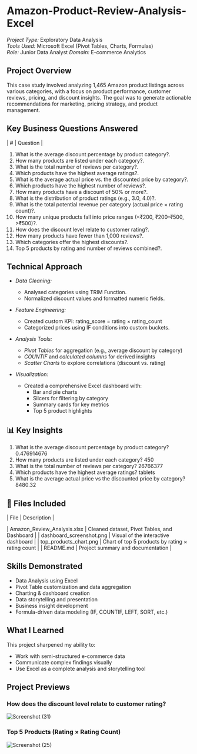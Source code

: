 # Amazon-Product-Review-Analysis-Excel
*Project Type:* Exploratory Data Analysis  
*Tools Used:* Microsoft Excel (Pivot Tables, Charts, Formulas)  
*Role:* Junior Data Analyst
*Domain:* E-commerce Analytics

##  Project Overview

This case study involved analyzing 1,465 Amazon product listings across various categories, with a focus on product performance, customer reviews, pricing, and discount insights. The goal was to generate actionable recommendations for marketing, pricing strategy, and product management.

## Key Business Questions Answered

| # | Question |
1. What is the average discount percentage by product category?.
2. How many products are listed under each category?.
3. What is the total number of reviews per category?.
4.  Which products have the highest average ratings?.
5. What is the average actual price vs. the discounted price by category?.
6. Which products have the highest number of reviews?.
7. How many products have a discount of 50% or more?.
8. What is the distribution of product ratings (e.g., 3.0, 4.0)?.
9. What is the total potential revenue per category (actual price × rating count)?.
10. How many unique products fall into price ranges (<₹200, ₹200–₹500, >₹500)?.
11. How does the discount level relate to customer rating?.
12. How many products have fewer than 1,000 reviews?.
13.  Which categories offer the highest discounts?.
14. Top 5 products by rating and number of reviews combined?.


##  Technical Approach

- *Data Cleaning:*
  - Analysed categories using TRIM Function.
  - Normalized discount values and formatted numeric fields.

- *Feature Engineering:*
  - Created custom KPI: rating_score = rating × rating_count
  - Categorized prices using IF conditions into custom buckets.

- *Analysis Tools:*
  - *Pivot Tables* for aggregation (e.g., average discount by category)
  - *COUNTIF* and *calculated columns* for derived insights
  - *Scatter Charts* to explore correlations (discount vs. rating)

- *Visualization:*
  - Created a comprehensive Excel dashboard with:
    - Bar and pie charts
    - Slicers for filtering by category
    - Summary cards for key metrics
    - Top 5 product highlights


## 📊 Key Insights

1. What is the average discount percentage by product category? 0.476914676
2. How many products are listed under each category? 450
3. What is the total number of reviews per category? 26766377
4. Which products have the highest average ratings? tablets 
5. What is the average actual price vs the discounted price by category? 8480.32

## 📁 Files Included

| File | Description |

| Amazon_Review_Analysis.xlsx | Cleaned dataset, Pivot Tables, and Dashboard |
| dashboard_screenshot.png | Visual of the interactive dashboard |
| top_products_chart.png | Chart of top 5 products by rating × rating count |
| README.md | Project summary and documentation |


##  Skills Demonstrated

- Data Analysis using Excel
- Pivot Table customization and data aggregation
- Charting & dashboard creation
- Data storytelling and presentation
- Business insight development
- Formula-driven data modeling (IF, COUNTIF, LEFT, SORT, etc.)

##  What I Learned

This project sharpened my ability to:
- Work with semi-structured e-commerce data
- Communicate complex findings visually
- Use Excel as a complete analysis and storytelling tool


##  Project Previews

###  How does the discount level relate to customer rating?
![Screenshot (31)](https://github.com/user-attachments/assets/f9393153-312c-4d90-a894-42a78080cfaa)


###  Top 5 Products (Rating × Rating Count)  

![Screenshot (25)](https://github.com/user-attachments/assets/30de545a-c67e-4326-b253-fffbf2e5e12a)

